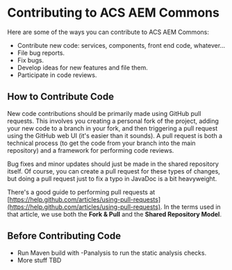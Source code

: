 # Contributing to ACS AEM Commons

Here are some of the ways you can contribute to ACS AEM Commons:

* Contribute new code: services, components, front end code, whatever…
* File bug reports.
* Fix bugs.
* Develop ideas for new features and file them.
* Participate in code reviews.

## How to Contribute Code

New code contributions should be primarily made using GitHub pull requests. This involves you creating a personal fork of the project, adding your new code to a branch in your fork, and then triggering a pull request using the GitHub web UI (it's easier than it sounds). A pull request is both a technical process (to get the code from your branch into the main repository) and a framework for performing code reviews.

Bug fixes and minor updates should just be made in the shared repository itself. Of course, you can create a pull request for these types of changes, but doing a pull request just to fix a typo in JavaDoc is a bit heavyweight.

There's a good guide to performing pull requests at [https://help.github.com/articles/using-pull-requests](https://help.github.com/articles/using-pull-requests). In the terms used in that article, we use both the **Fork & Pull** and the **Shared Repository Model**.

## Before Contributing Code

* Run Maven build with -Panalysis to run the static analysis checks.
* More stuff TBD